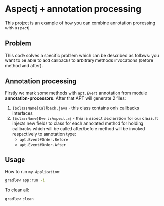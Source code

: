 # Aspectj + annotation processing

This project is an example of how you can combine annotation processing  with aspectj.

## Problem

This code solves a specific problem which can be described as follows: you want to be able to add callbacks to arbitrary methods invocations (before method and after).

## Annotation processing

Firstly we mark some methods with `apt.Event` annotation from module **annotation-processors**. After that APT will generate 2 files:

1. `{$className}Callback.java` - this class contains only callbacks interfaces
2. `{$className}EventsAspect.aj` - this is aspect declaration for our class. It injects new fields to class for each annotated method for holding callbacks which will be called after/before method will be invoked respectively to annotation type:
   * `apt.Event#Order.Before`
   * `apt.Event#Order.After`

## Usage

How to run `my.Application`:
```bash
gradlew app:run -i
```

To clean all:
```bash
gradlew clean
```
